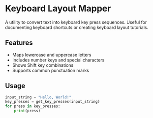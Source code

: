 # Keyboard Layout Mapper

A utility to convert text into keyboard key press sequences. Useful for documenting keyboard shortcuts or creating keyboard layout tutorials.

## Features
- Maps lowercase and uppercase letters
- Includes number keys and special characters
- Shows Shift key combinations
- Supports common punctuation marks

## Usage
```python
input_string = "Hello, World!"
key_presses = get_key_presses(input_string)
for press in key_presses:
    print(press)
```
